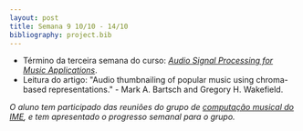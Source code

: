 ```yaml
---
layout: post
title: Semana 9 10/10 - 14/10
bibliography: project.bib
---
```


* Término da terceira semana do curso: [*Audio Signal Processing for Music Applications*](https://www.coursera.org/learn/audio-signal-processing).
* Leitura do artigo: "Audio thumbnailing of popular music using chroma-based
representations." - Mark A. Bartsch and Gregory H. Wakefield.

*O aluno tem participado das reuniões do grupo de [computação musical do IME](http://compmus.ime.usp.br), e tem
apresentado o progresso semanal para o grupo.*
 
